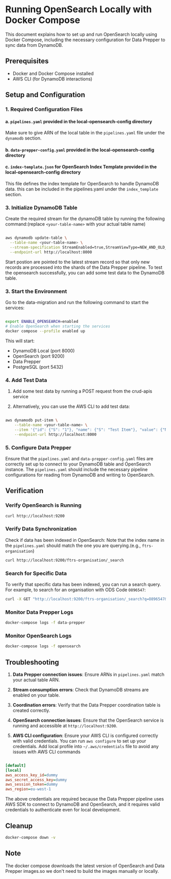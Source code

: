 # Running OpenSearch Locally with Docker Compose

This document explains how to set up and run OpenSearch locally using Docker Compose, including the necessary configuration for Data Prepper to sync data from DynamoDB.

## Prerequisites

- Docker and Docker Compose installed
- AWS CLI (for DynamoDB interactions)

## Setup and Configuration

### 1. Required Configuration Files

#### a. `pipelines.yaml` provided in the local-opensearch-config directory

Make sure to give ARN of the local table in the `pipelines.yaml` file under the `dynamodb` section.

#### b. `data-prepper-config.yaml` provided in the local-opensearch-config directory

#### c. `index-template.json` for OpenSearch Index Template provided in the local-opensearch-config directory

This file defines the index template for OpenSearch to handle DynamoDB data.
this can be included in the pipelines.yaml under the `index_template` section.

### 3. Initialize DynamoDB Table

Create the required stream for the dynamoDB table by running the following command:(replace `<your-table-name>` with your actual table name)

```bash

aws dynamodb update-table \
  --table-name <your-table-name> \
  --stream-specification StreamEnabled=true,StreamViewType=NEW_AND_OLD_IMAGES \
  --endpoint-url http://localhost:8000

```

Start postion are pointed to the latest stream record so that only new records are processed into the shards of the Data Prepper pipeline.
To test the opensearch successfully, you can add some test data to the DynamoDB table.

### 3. Start the Environment

Go to the data-migration and run the following command to start the services:

```bash

export ENABLE_OPENSEARCH=enabled
# Enable OpenSearch when starting the services
docker compose --profile enabled up

```

This will start:

- DynamoDB Local (port 8000)
- OpenSearch (port 9200)
- Data Prepper
- PostgreSQL (port 5432)

### 4. Add Test Data

1. Add some test data by running a POST request from the crud-apis service

2. Alternatively, you can use the AWS CLI to add test data:

```bash

aws dynamodb put-item \
    --table-name <your-table-name> \
    --item '{"id": {"S": "1"}, "name": {"S": "Test Item"}, "value": {"N": "100"}}' \
    --endpoint-url http://localhost:8000

```

### 5. Configure Data Prepper

Ensure that the `pipelines.yaml` and `data-prepper-config.yaml` files are correctly set up to connect to your DynamoDB table and OpenSearch instance.
The `pipelines.yaml` should include the necessary pipeline configurations for reading from DynamoDB and writing to OpenSearch.

## Verification

### Verify OpenSearch is Running

```bash
curl http://localhost:9200
```

### Verify Data Synchronization

Check if data has been indexed in OpenSearch:
Note that the index name in the `pipelines.yaml` should match the one you are querying.(e.g., `ftrs-organisation`)

```bash
curl http://localhost:9200/ftrs-organisation/_search

```

### Search for Specific Data

To verify that specific data has been indexed, you can run a search query. For example, to search for an organisation with ODS Code `O896547`:

```bash
curl -X GET "http://localhost:9200/ftrs-organisation/_search?q=O896547&pretty"

```

### Monitor Data Prepper Logs

```bash
docker-compose logs -f data-prepper

```

### Monitor OpenSearch Logs

```bash
docker-compose logs -f opensearch

```

## Troubleshooting

1. **Data Prepper connection issues**: Ensure ARNs in `pipelines.yaml` match your actual table ARN.

2. **Stream consumption errors**: Check that DynamoDB streams are enabled on your table.

3. **Coordination errors**: Verify that the Data Prepper coordination table is created correctly.

4. **OpenSearch connection issues**: Ensure that the OpenSearch service is running and accessible at `http://localhost:9200`.

5. **AWS CLI configuration**: Ensure your AWS CLI is configured correctly with valid credentials. You can run `aws configure` to set up your credentials.
Add local profile into `~/.aws/credentials` file to avoid any issues with AWS CLI commands

``` ini

[default]
[local]
aws_access_key_id=dummy
aws_secret_access_key=dummy
aws_session_token=dummy
aws_region=eu-west-1

```

The above credentials are required because the Data Prepper pipeline uses AWS SDK to connect to DynamoDB and OpenSearch, and it requires valid credentials to authenticate even for local development.

## Cleanup

```bash
docker-compose down -v

```

## Note

The docker compose downloads the latest version of OpenSearch and Data Prepper images.so we don't need to build the images manually or locally.
